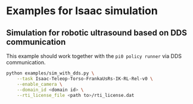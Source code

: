 # Examples for Isaac simulation

## Simulation for robotic ultrasound based on DDS communication
This example should work together with the `pi0 policy runner` via DDS communication.
```sh
python examples/sim_with_dds.py \
    --task Isaac-Teleop-Torso-FrankaUsRs-IK-RL-Rel-v0 \
    --enable_camera \
    --domain_id <domain id> \
    --rti_license_file <path to>/rti_license.dat
```